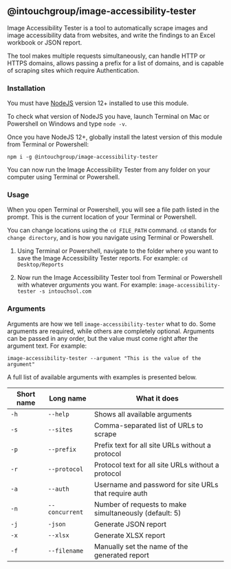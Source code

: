 ## @intouchgroup/image-accessibility-tester

Image Accessibility Tester is a tool to automatically scrape images and image accessibility data from websites, and write the findings to an Excel workbook or JSON report.

The tool makes multiple requests simultaneously, can handle HTTP or HTTPS domains, allows passing a prefix for a list of domains, and is capable of scraping sites which require Authentication.


### Installation

You must have [NodeJS](https://nodejs.org/en/) version 12+ installed to use this module.

To check what version of NodeJS you have, launch Terminal on Mac or Powershell on Windows and type `node -v`.

Once you have NodeJS 12+, globally install the latest version of this module from Terminal or Powershell:

`npm i -g @intouchgroup/image-accessibility-tester`

You can now run the Image Accessibility Tester from any folder on your computer using Terminal or Powershell.


### Usage

When you open Terminal or Powershell, you will see a file path listed in the prompt. This is the current location of your Terminal or Powershell.

You can change locations using the `cd FILE_PATH` command. `cd` stands for `change directory`, and is how you navigate using Terminal or Powershell.

1. Using Terminal or Powershell, navigate to the folder where you want to save the Image Accessibility Tester reports. For example: `cd Desktop/Reports`

2. Now run the Image Accessibility Tester tool from Terminal or Powershell with whatever *arguments* you want. For example: `image-accessibility-tester -s intouchsol.com`


### Arguments

Arguments are how we tell `image-accessibility-tester` what to do. Some arguments are required, while others are completely optional. Arguments can be passed in any order, but the value must come right after the argument text. For example:

`image-accessibility-tester --argument "This is the value of the argument"`

A full list of available arguments with examples is presented below.

| Short name   | Long name          | What it does                                              |
|--------------|--------------------|-----------------------------------------------------------|
|  `-h`        |  `--help`          |  Shows all available arguments                            |
|  `-s`        |  `--sites`         |  Comma-separated list of URLs to scrape                   |
|  `-p`        |  `--prefix`        |  Prefix text for all site URLs without a protocol         |
|  `-r`        |  `--protocol`      |  Protocol text for all site URLs without a protocol       |
|  `-a`        |  `--auth`          |  Username and password for site URLs that require auth    |
|  `-n`        |  `--concurrent`    |  Number of requests to make simultaneously (default: 5)   |
|  `-j`        |  `-json`           |  Generate JSON report                                     |
|  `-x`        |  `--xlsx`          |  Generate XLSX report                                     |
|  `-f`        |  `--filename`      |  Manually set the name of the generated report            |
